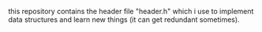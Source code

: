 this repository contains the header file "header.h" which i use to implement data structures and learn new things (it can get redundant sometimes).
